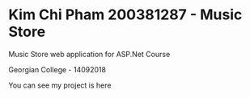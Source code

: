 <h1>Kim Chi Pham 200381287 - Music Store</h1>

<p>Music Store web application for ASP.Net Course</p>
<p>Georgian College - 14092018</p>

<p>You can see my project is here <a href="https://musicstore200381287.azurewebsites.net/"></a></p>